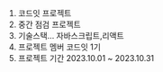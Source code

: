 1. 코드잇 프로젝트
2. 중간 점검 프로젝트
3. 기술스택...
   자바스크립트,리액트
4. 프로젝트 멤버
   코드잇 1기
5. 프로젝트 기간
   2023.10.01 ~ 2023.10.31
